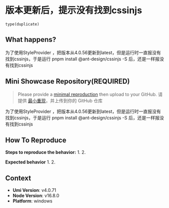 # 版本更新后，提示没有找到cssinjs

`type(duplicate)`

<!--
感谢您向我们反馈问题，为了高效的解决问题，我们期望你能提供以下信息：
-->

## What happens?

<!-- A clear and concise description of what the bug is. -->
<!-- 清晰的描述下遇到的问题。-->

为了使用StyleProvider ，把版本从4.0.56更新到latest，但是运行时一直报没有找到cssinjs，于是运行 pnpm install @ant-design/cssinjs -S 后，还是一样报没有找到cssinjs

## Mini Showcase Repository(REQUIRED)

> Please provide a [minimal reproduction](https://stackoverflow.com/help/minimal-reproducible-example) then upload to your GitHub. 请提供 [最小重现](https://stackoverflow.com/help/minimal-reproducible-example)，并上传到你的 GitHub 仓库

为了使用StyleProvider ，把版本从4.0.56更新到latest，但是运行时一直报没有找到cssinjs，于是运行 pnpm install @ant-design/cssinjs -S 后，还是一样报没有找到cssinjs

<!-- 为节约大家的时间，无复现步骤的 ISSUE 会被关闭，提供之后再 REOPEN -->
<!-- YOUR_REPOSITORY_URL on github or stackbliz -->

## How To Reproduce

**Steps to reproduce the behavior:** 1. 2.

**Expected behavior** 1. 2.

<!-- 请提供复现链接/步骤，错误日志以及相关配置 -->

## Context

- **Umi Version**: v4.0.71
- **Node Version**: v16.8.0
- **Platform**: windows
